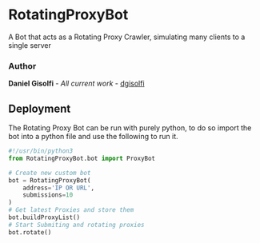 # RotatingProxyBot
A Bot that acts as a Rotating Proxy Crawler, simulating many clients to a single server

### Author

**Daniel Gisolfi** - *All current work* - [dgisolfi](https://github.com/dgisolfi)

## Deployment

The Rotating Proxy Bot can be run with purely python, to do so import the bot into a python file and use the following to run it.
```python
#!/usr/bin/python3
from RotatingProxyBot.bot import ProxyBot

# Create new custom bot
bot = RotatingProxyBot(
    address='IP OR URL', 
    submissions=10
)
# Get latest Proxies and store them
bot.buildProxyList()
# Start Submiting and rotating proxies
bot.rotate()
```

